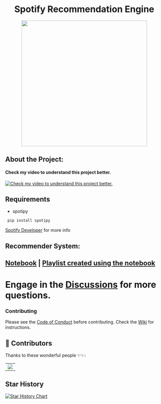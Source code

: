 <h1 align="center">Spotify Recommendation Engine</h1>
<p align="center">
 <img src="https://ucalyptus.github.io/Spotify-Recommendation-Engine/spotify.gif" width=400>
</p>

## About the Project:
#### Check my video to understand this project better.

[![Check my video to understand this project better.](images/Capture1.PNG)](https://www.youtube.com/watch?v=otrW8brCAiU)

## Requirements
* spotipy
```bash
 pip install spotipy
```
[Spotify Developer](https://beta.developer.spotify.com/documentation/web-api/) for more info 

## Recommender System:
## [Notebook](https://github.com/ucalyptus/Spotify-Recommendation-Engine/blob/master/Working_Notebook.ipynb) | [Playlist created using the notebook](https://open.spotify.com/playlist/4D8p3hVYwgngTmf1FHol0Y)

# Engage in the [Discussions](https://github.com/ucalyptus/Spotify-Recommendation-Engine/discussions) for more questions.

### Contributing
Please see the [Code of Conduct](https://github.com/ucalyptus/Spotify-Recommendation-Engine/blob/master/CODE_OF_CONDUCT.md) before contributing.
Check the [Wiki](https://github.com/ucalyptus/Spotify-Recommendation-Engine/wiki) for instructions.

## 🌟 Contributors 

Thanks to these wonderful people ✨✨:

<table>
	<tr>
		<td>
			<a href="https://github.com/ucalyptus/Spotify-Recommendation-Engine/graphs/contributors">
  				<img src="https://contrib.rocks/image?repo=ucalyptus/Spotify-Recommendation-Engine" />
			</a>
		</td>
	</tr>
</table>

## Star History

[![Star History Chart](https://api.star-history.com/svg?repos=ucalyptus/Spotify-Recommendation-Engine&type=Timeline)](https://star-history.com/#ucalyptus/Spotify-Recommendation-Engine&Timeline)

